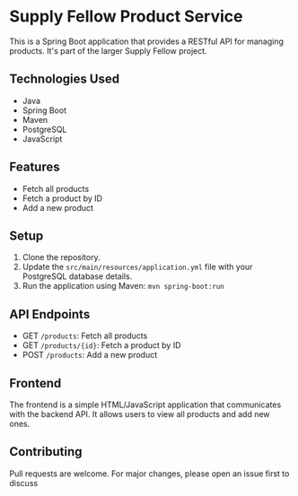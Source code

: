 # Supply Fellow Product Service

This is a Spring Boot application that provides a RESTful API for managing products. It's part of the larger Supply Fellow project.

## Technologies Used

- Java
- Spring Boot
- Maven
- PostgreSQL
- JavaScript

## Features

- Fetch all products
- Fetch a product by ID
- Add a new product

## Setup

1. Clone the repository.
2. Update the `src/main/resources/application.yml` file with your PostgreSQL database details.
3. Run the application using Maven: `mvn spring-boot:run`

## API Endpoints

- GET `/products`: Fetch all products
- GET `/products/{id}`: Fetch a product by ID
- POST `/products`: Add a new product

## Frontend

The frontend is a simple HTML/JavaScript application that communicates with the backend API. It allows users to view all products and add new ones.

## Contributing

Pull requests are welcome. For major changes, please open an issue first to discuss 